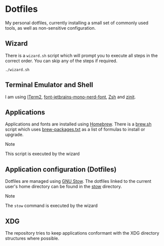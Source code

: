 # Dotfiles

My personal dotfiles, currently installing a small set of commonly used tools, as well as non-sensitive configuration.

## Wizard

There is a `wizard.sh` script which will prompt you to execute all steps in the correct order. You can skip any of the 
steps if required.

```shell
./wizard.sh
```

## Terminal Emulator and Shell

I am using [ITerm2](https://iterm2.com/), [font-jetbrains-mono-nerd-font](https://www.jetbrains.com/lp/mono/), 
[Zsh](https://www.zsh.org/) and [zinit](https://github.com/zdharma-continuum/zinit).

## Applications

Applications and fonts are installed using [Homebrew](https://brew.sh/). There is a [brew.sh](scripts/brew.sh) script 
which uses [brew-packages.txt](scripts/brew-packages.txt) as a list of formulas to install or upgrade. 

> [!NOTE]
> This script is executed by the wizard

## Application configuration (Dotfiles)

Dotfiles are managed using [GNU Stow](https://www.gnu.org/software/stow/). The dotfiles linked to the current user's 
home directory can be found in the [stow](stow) directory.  

> [!NOTE]
> The `stow` command is executed by the wizard

## XDG

The repository tries to keep applications conformant with the XDG directory structures where possible.
